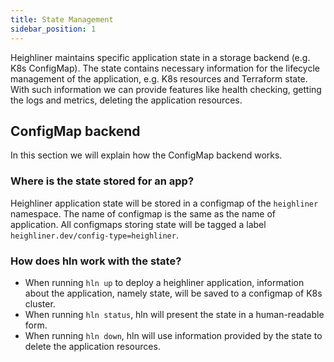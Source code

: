```yaml
---
title: State Management
sidebar_position: 1
---
```


Heighliner maintains specific application state in a storage backend (e.g. K8s ConfigMap).
The state contains necessary information for the lifecycle management of the application, e.g. K8s resources and Terraform state.
With such information we can provide features like health checking, getting the logs and metrics, deleting the application resources.

## ConfigMap backend

In this section we will explain how the ConfigMap backend works.

### Where is the state stored for an app?

Heighliner application state will be stored in a configmap of the `heighliner` namespace.
The name of configmap is the same as the name of application.
All configmaps storing state will be tagged a label `heighliner.dev/config-type=heighliner`.

### How does hln work with the state?

- When running `hln up` to deploy a heighliner application, information about the application, namely state, will be saved to a configmap of K8s cluster.
- When running `hln status`, hln will present the state in a human-readable form.
- When running `hln down`, hln will use information provided by the state to delete the application resources.
